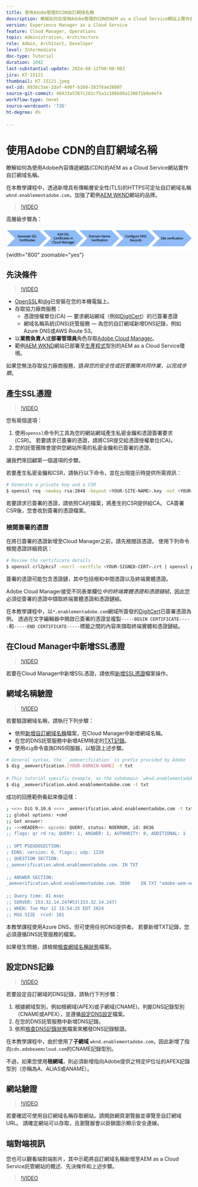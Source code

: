 ```yaml
---
title: 使用Adobe管理的CDN自訂網域名稱
description: 瞭解如何在使用Adobe管理的CDN的AEM as a Cloud Service網站上實作自訂網域名稱。
version: Experience Manager as a Cloud Service
feature: Cloud Manager, Operations
topic: Administration, Architecture
role: Admin, Architect, Developer
level: Intermediate
doc-type: Tutorial
duration: 1042
last-substantial-update: 2024-08-12T00:00:00Z
jira: KT-15121
thumbnail: KT-15121.jpeg
exl-id: 8936c3ae-2daf-4d0f-b260-28376ae28087
source-git-commit: 48433a5367c281cf5a1c106b08a1306f1b0e8ef4
workflow-type: tm+mt
source-wordcount: '726'
ht-degree: 0%

---
```


# 使用Adobe CDN的自訂網域名稱

瞭解如何為使用Adobe內容傳遞網路(CDN)的AEM as a Cloud Service網站實作自訂網域名稱。

在本教學課程中，透過新增具有傳輸層安全性(TLS)的HTTPS可定址自訂網域名稱`wknd.enablementadobe.com`，加強了範例[AEM WKND](https://github.com/adobe/aem-guides-wknd)網站的品牌。

>[!VIDEO](https://video.tv.adobe.com/v/3427903?quality=12&learn=on)

高層級步驟為：

![具有Adobe CDN的自訂網域名稱](./assets/add-custom-domain-name-with-Adobe-CDN.png){width="800" zoomable="yes"}

## 先決條件

>[!VIDEO](https://video.tv.adobe.com/v/3427909?quality=12&learn=on)

- [OpenSSL](https://www.openssl.org/)和[dig](https://www.isc.org/blogs/dns-checker/)已安裝在您的本機電腦上。
- 存取協力廠商服務：
   - 憑證授權單位(CA) — 要求網站網域（例如[DigitCert](https://www.digicert.com/)）的已簽署憑證
   - 網域名稱系統(DNS)託管服務 — 為您的自訂網域新增DNS記錄，例如Azure DNS或AWS Route 53。
- 以&#x200B;**業務負責人**&#x200B;或&#x200B;**部署管理員**&#x200B;角色存取[Adobe Cloud Manager](https://my.cloudmanager.adobe.com/)。
- 範例[AEM WKND](https://github.com/adobe/aem-guides-wknd)網站已部署至[生產程式](https://experienceleague.adobe.com/zh-hant/docs/experience-manager-cloud-service/content/implementing/using-cloud-manager/programs/introduction-production-programs)型別的AEM as a Cloud Service環境。

如果您無法存取協力廠商服務，請&#x200B;_與您的安全性或託管團隊共同作業，以完成步驟_。

## 產生SSL憑證

>[!VIDEO](https://video.tv.adobe.com/v/3441505?quality=12&learn=on&captions=chi_hant)

您有兩個選項：

1. 使用`openssl`命令列工具為您的網站網域產生私密金鑰和憑證簽署要求(CSR)。 若要請求已簽署的憑證，請將CSR提交給憑證授權單位(CA)。
1. 您的託管團隊會提供您網站所需的私密金鑰和已簽署的憑證。

讓我們來回顧第一個選項的步驟。

若要產生私密金鑰和CSR，請執行以下命令，並在出現提示時提供所需資訊：

```bash
# Generate a private key and a CSR
$ openssl req -newkey rsa:2048 -keyout <YOUR-SITE-NAME>.key -out <YOUR-SITE-NAME>.csr -nodes
```

若要請求已簽署的憑證，請依照CA的檔案，將產生的CSR提供給CA。 CA簽署CSR後，您會收到簽署的憑證檔案。

### 檢閱簽署的憑證

在將已簽署的憑證新增至Cloud Manager之前，請先檢閱該憑證。 使用下列命令檢閱憑證詳細資訊：

```bash
# Review the certificate details
$ openssl crl2pkcs7 -nocrl -certfile <YOUR-SIGNED-CERT>.crt | openssl pkcs7 -print_certs -noout
```

簽署的憑證可能包含憑證鏈，其中包括根和中間憑證以及終端實體憑證。

Adobe Cloud Manager接受不同表單欄位&#x200B;_中的終端實體憑證和憑證鏈結_，因此您必須從簽署的憑證中擷取終端實體憑證和憑證鏈結。

在本教學課程中，以`*.enablementadobe.com`網域所簽發的[DigitCert](https://www.digicert.com/)已簽署憑證為例。 透過在文字編輯器中開啟已簽署的憑證並複製`-----BEGIN CERTIFICATE-----`和`-----END CERTIFICATE-----`標籤之間的內容來擷取終端實體和憑證鏈結。

## 在Cloud Manager中新增SSL憑證

>[!VIDEO](https://video.tv.adobe.com/v/3427906?quality=12&learn=on)

若要在Cloud Manager中新增SSL憑證，請依照[新增SSL憑證](https://experienceleague.adobe.com/zh-hant/docs/experience-manager-cloud-service/content/implementing/using-cloud-manager/manage-ssl-certificates/add-ssl-certificate)檔案操作。

## 網域名稱驗證

>[!VIDEO](https://video.tv.adobe.com/v/3427905?quality=12&learn=on)

若要驗證網域名稱，請執行下列步驟：

- 依照[新增自訂網域名稱](https://experienceleague.adobe.com/zh-hant/docs/experience-manager-cloud-service/content/implementing/using-cloud-manager/custom-domain-names/add-custom-domain-name)檔案，在Cloud Manager中新增網域名稱。
- 在您的DNS託管服務中新增AEM特定的[TXT記錄](https://experienceleague.adobe.com/zh-hant/docs/experience-manager-cloud-service/content/implementing/using-cloud-manager/custom-domain-names/add-text-record)。
- 使用`dig`命令查詢DNS伺服器，以驗證上述步驟。

```bash
# General syntax, the `_aemverification` is prefix provided by Adobe
$ dig _aemverification.[YOUR-DOMAIN-NAME] -t txt

# This tutorial specific example, as the subdomain `wknd.enablementadobe.com` is used
$ dig _aemverification.wknd.enablementadobe.com -t txt
```

成功的回應範例看起來像這樣：

```bash
; <<>> DiG 9.10.6 <<>> _aemverification.wknd.enablementadobe.com -t txt
;; global options: +cmd
;; Got answer:
;; ->>HEADER<<- opcode: QUERY, status: NOERROR, id: 8636
;; flags: qr rd ra; QUERY: 1, ANSWER: 1, AUTHORITY: 0, ADDITIONAL: 1

;; OPT PSEUDOSECTION:
; EDNS: version: 0, flags:; udp: 1220
;; QUESTION SECTION:
;_aemverification.wknd.enablementadobe.com. IN TXT

;; ANSWER SECTION:
_aemverification.wknd.enablementadobe.com. 3600    IN TXT "adobe-aem-verification=wknd.enablementadobe.com/105881/991000/bef0e843-9280-4385-9984-357ed9a4217b"

;; Query time: 81 msec
;; SERVER: 153.32.14.247#53(153.32.14.247)
;; WHEN: Tue Mar 12 15:54:25 EDT 2024
;; MSG SIZE  rcvd: 181
```

本教學課程使用Azure DNS，但可使用任何DNS提供者。 若要新增TXT記錄，您必須遵循DNS託管服務的檔案。

如果發生問題，請檢閱[檢查網域名稱狀態](https://experienceleague.adobe.com/zh-hant/docs/experience-manager-cloud-service/content/implementing/using-cloud-manager/custom-domain-names/check-domain-name-status)檔案。

## 設定DNS記錄

>[!VIDEO](https://video.tv.adobe.com/v/3427907?quality=12&learn=on)

若要設定自訂網域的DNS記錄，請執行下列步驟：

1. 根據網域型別，例如根網域(APEX)或子網域(CNAME)，判斷DNS記錄型別（CNAME或APEX），並遵循[設定DNS設定](https://experienceleague.adobe.com/zh-hant/docs/experience-manager-cloud-service/content/implementing/using-cloud-manager/custom-domain-names/configure-dns-settings)檔案。
1. 在您的DNS託管服務中新增DNS記錄。
1. 依照[檢查DNS記錄狀態](https://experienceleague.adobe.com/zh-hant/docs/experience-manager-cloud-service/content/implementing/using-cloud-manager/custom-domain-names/check-dns-record-status)檔案來觸發DNS記錄驗證。

在本教學課程中，由於使用了&#x200B;**子網域** `wknd.enablementadobe.com`，因此新增了指向`cdn.adobeaemcloud.com`的CNAME記錄型別。

不過，如果您使用&#x200B;**根網域**，則必須新增指向Adobe提供之特定IP位址的APEX記錄型別（亦稱為A、ALIAS或ANAME）。

## 網站驗證

>[!VIDEO](https://video.tv.adobe.com/v/3427904?quality=12&learn=on)

若要確認可使用自訂網域名稱存取網站，請開啟網頁瀏覽器並導覽至自訂網域URL。 請確定網站可以存取，且瀏覽器會以掛鎖圖示顯示安全連線。

## 端對端視訊

您也可以觀看端對端影片，其中示範將自訂網域名稱新增至AEM as a Cloud Service託管網站的概述、先決條件和上述步驟。

>[!VIDEO](https://video.tv.adobe.com/v/3427817?quality=12&learn=on)
